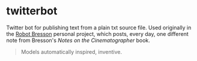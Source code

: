 # twitterbot
Twitter bot for publishing text from a plain txt source file.
Used originally in the [Robot Bresson](https://www.twitter.com/robotbresson) personal project, which posts, every day, one different note from Bresson's _Notes on the Cinematographer_ book.

> Models automatically inspired, inventive.
